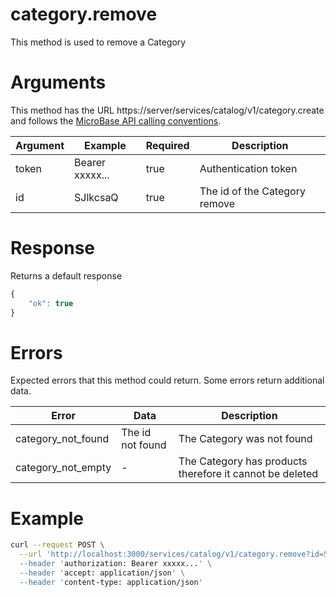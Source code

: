 # category.remove

This method is used to remove a Category

# Arguments

This method has the URL https://server/services/catalog/v1/category.create and 
follows the [MicroBase API calling conventions](../calling-conventions.html).

Argument | Example | Required | Description
---------|---------|----------|------------
token | Bearer xxxxx... | true | Authentication token
id | SJlkcsaQ | true | The id of the Category remove

# Response

Returns a default response
```javascript
{
    "ok": true
}
```

# Errors

Expected errors that this method could return. Some errors return additional data.

Error | Data | Description
------|------|------------
category_not_found | The id not found | The Category was not found
category_not_empty | - | The Category has products therefore it cannot be deleted

# Example
```bash
curl --request POST \
  --url 'http://localhost:3000/services/catalog/v1/category.remove?id=SJlkcsaQ \
  --header 'authorization: Bearer xxxxx...' \
  --header 'accept: application/json' \
  --header 'content-type: application/json'
```

